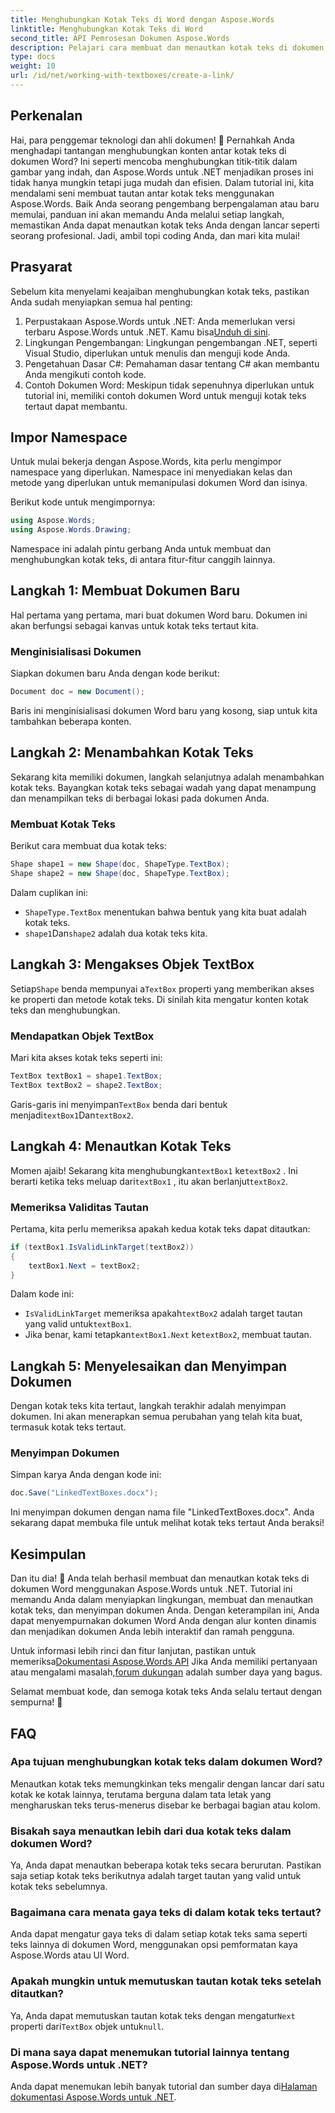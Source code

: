 ```yaml
---
title: Menghubungkan Kotak Teks di Word dengan Aspose.Words
linktitle: Menghubungkan Kotak Teks di Word
second_title: API Pemrosesan Dokumen Aspose.Words
description: Pelajari cara membuat dan menautkan kotak teks di dokumen Word menggunakan Aspose.Words untuk .NET. Ikuti panduan komprehensif kami untuk penyesuaian dokumen yang lancar!
type: docs
weight: 10
url: /id/net/working-with-textboxes/create-a-link/
---
```

## Perkenalan

Hai, para penggemar teknologi dan ahli dokumen! 🌟 Pernahkah Anda menghadapi tantangan menghubungkan konten antar kotak teks di dokumen Word? Ini seperti mencoba menghubungkan titik-titik dalam gambar yang indah, dan Aspose.Words untuk .NET menjadikan proses ini tidak hanya mungkin tetapi juga mudah dan efisien. Dalam tutorial ini, kita mendalami seni membuat tautan antar kotak teks menggunakan Aspose.Words. Baik Anda seorang pengembang berpengalaman atau baru memulai, panduan ini akan memandu Anda melalui setiap langkah, memastikan Anda dapat menautkan kotak teks Anda dengan lancar seperti seorang profesional. Jadi, ambil topi coding Anda, dan mari kita mulai!

## Prasyarat

Sebelum kita menyelami keajaiban menghubungkan kotak teks, pastikan Anda sudah menyiapkan semua hal penting:

1. Perpustakaan Aspose.Words untuk .NET: Anda memerlukan versi terbaru Aspose.Words untuk .NET. Kamu bisa[Unduh di sini](https://releases.aspose.com/words/net/).
2. Lingkungan Pengembangan: Lingkungan pengembangan .NET, seperti Visual Studio, diperlukan untuk menulis dan menguji kode Anda.
3. Pengetahuan Dasar C#: Pemahaman dasar tentang C# akan membantu Anda mengikuti contoh kode.
4. Contoh Dokumen Word: Meskipun tidak sepenuhnya diperlukan untuk tutorial ini, memiliki contoh dokumen Word untuk menguji kotak teks tertaut dapat membantu.

## Impor Namespace

Untuk mulai bekerja dengan Aspose.Words, kita perlu mengimpor namespace yang diperlukan. Namespace ini menyediakan kelas dan metode yang diperlukan untuk memanipulasi dokumen Word dan isinya.

Berikut kode untuk mengimpornya:

```csharp
using Aspose.Words;
using Aspose.Words.Drawing;
```

Namespace ini adalah pintu gerbang Anda untuk membuat dan menghubungkan kotak teks, di antara fitur-fitur canggih lainnya.

## Langkah 1: Membuat Dokumen Baru

Hal pertama yang pertama, mari buat dokumen Word baru. Dokumen ini akan berfungsi sebagai kanvas untuk kotak teks tertaut kita.

### Menginisialisasi Dokumen

Siapkan dokumen baru Anda dengan kode berikut:

```csharp
Document doc = new Document();
```

Baris ini menginisialisasi dokumen Word baru yang kosong, siap untuk kita tambahkan beberapa konten.

## Langkah 2: Menambahkan Kotak Teks

Sekarang kita memiliki dokumen, langkah selanjutnya adalah menambahkan kotak teks. Bayangkan kotak teks sebagai wadah yang dapat menampung dan menampilkan teks di berbagai lokasi pada dokumen Anda.

### Membuat Kotak Teks

Berikut cara membuat dua kotak teks:

```csharp
Shape shape1 = new Shape(doc, ShapeType.TextBox);
Shape shape2 = new Shape(doc, ShapeType.TextBox);
```

Dalam cuplikan ini:
- `ShapeType.TextBox` menentukan bahwa bentuk yang kita buat adalah kotak teks.
- `shape1`Dan`shape2` adalah dua kotak teks kita.

## Langkah 3: Mengakses Objek TextBox

 Setiap`Shape` benda mempunyai a`TextBox` properti yang memberikan akses ke properti dan metode kotak teks. Di sinilah kita mengatur konten kotak teks dan menghubungkan.

### Mendapatkan Objek TextBox

Mari kita akses kotak teks seperti ini:

```csharp
TextBox textBox1 = shape1.TextBox;
TextBox textBox2 = shape2.TextBox;
```

 Garis-garis ini menyimpan`TextBox` benda dari bentuk menjadi`textBox1`Dan`textBox2`.

## Langkah 4: Menautkan Kotak Teks

 Momen ajaib! Sekarang kita menghubungkan`textBox1` ke`textBox2` . Ini berarti ketika teks meluap dari`textBox1` , itu akan berlanjut`textBox2`.

### Memeriksa Validitas Tautan

Pertama, kita perlu memeriksa apakah kedua kotak teks dapat ditautkan:

```csharp
if (textBox1.IsValidLinkTarget(textBox2))
{
    textBox1.Next = textBox2;
}
```

Dalam kode ini:
- `IsValidLinkTarget` memeriksa apakah`textBox2` adalah target tautan yang valid untuk`textBox1`.
-  Jika benar, kami tetapkan`textBox1.Next` ke`textBox2`, membuat tautan.

## Langkah 5: Menyelesaikan dan Menyimpan Dokumen

Dengan kotak teks kita tertaut, langkah terakhir adalah menyimpan dokumen. Ini akan menerapkan semua perubahan yang telah kita buat, termasuk kotak teks tertaut.

### Menyimpan Dokumen

Simpan karya Anda dengan kode ini:

```csharp
doc.Save("LinkedTextBoxes.docx");
```

Ini menyimpan dokumen dengan nama file "LinkedTextBoxes.docx". Anda sekarang dapat membuka file untuk melihat kotak teks tertaut Anda beraksi!

## Kesimpulan

Dan itu dia! 🎉 Anda telah berhasil membuat dan menautkan kotak teks di dokumen Word menggunakan Aspose.Words untuk .NET. Tutorial ini memandu Anda dalam menyiapkan lingkungan, membuat dan menautkan kotak teks, dan menyimpan dokumen Anda. Dengan keterampilan ini, Anda dapat menyempurnakan dokumen Word Anda dengan alur konten dinamis dan menjadikan dokumen Anda lebih interaktif dan ramah pengguna.

 Untuk informasi lebih rinci dan fitur lanjutan, pastikan untuk memeriksa[Dokumentasi Aspose.Words API](https://reference.aspose.com/words/net/) Jika Anda memiliki pertanyaan atau mengalami masalah,[forum dukungan](https://forum.aspose.com/c/words/8) adalah sumber daya yang bagus.

Selamat membuat kode, dan semoga kotak teks Anda selalu tertaut dengan sempurna! 🚀

## FAQ

### Apa tujuan menghubungkan kotak teks dalam dokumen Word?
Menautkan kotak teks memungkinkan teks mengalir dengan lancar dari satu kotak ke kotak lainnya, terutama berguna dalam tata letak yang mengharuskan teks terus-menerus disebar ke berbagai bagian atau kolom.

### Bisakah saya menautkan lebih dari dua kotak teks dalam dokumen Word?
Ya, Anda dapat menautkan beberapa kotak teks secara berurutan. Pastikan saja setiap kotak teks berikutnya adalah target tautan yang valid untuk kotak teks sebelumnya.

### Bagaimana cara menata gaya teks di dalam kotak teks tertaut?
Anda dapat mengatur gaya teks di dalam setiap kotak teks sama seperti teks lainnya di dokumen Word, menggunakan opsi pemformatan kaya Aspose.Words atau UI Word.

### Apakah mungkin untuk memutuskan tautan kotak teks setelah ditautkan?
 Ya, Anda dapat memutuskan tautan kotak teks dengan mengatur`Next` properti dari`TextBox` objek untuk`null`.

### Di mana saya dapat menemukan tutorial lainnya tentang Aspose.Words untuk .NET?
 Anda dapat menemukan lebih banyak tutorial dan sumber daya di[Halaman dokumentasi Aspose.Words untuk .NET](https://reference.aspose.com/words/net/).